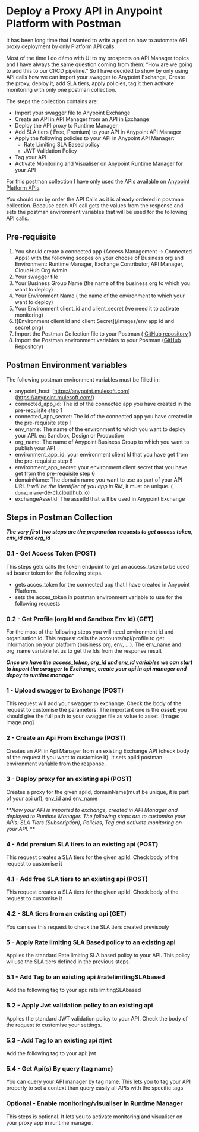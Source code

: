 # Deploy a Proxy API in Anypoint Platform with Postman

It has been long time that I wanted to write a post on how to automate API proxy deployment by only Platform API calls. 

Most of the time I do démo with UI to my prospects on API Manager topics and I have always the same question coming from them: “How are we going to add this to our CI/CD pipeline.”  So I have decided to show by only using API calls how we can import your swagger to Anypoint Exchange, Create the proxy, deploy it, add SLA tiers, apply policies, tag it then activate monitoring with only one postman collection.


The steps the collection contains are:

* Import your swagger file to Anypoint Exchange 
* Create an API in API Manager from an API in Exchange
* Deploy the API proxy  to Runtime Manager
* Add SLA tiers ( Free, Premium) to your API in Anypoint API Manager
* Apply the following policies to your API in Anypoint API Manager:
    * Rate Limiting SLA Based policy
    * JWT Validation Policy
* Tag your API
* Activate Monitoring and Visualiser on Anypoint Runtime Manager for your API

For this postman collection I have only used the APIs available on [Anypoint Platform APIs](https://anypoint.mulesoft.com/exchange/portals/anypoint-platform/). 

You should run by order the API Calls as it is already ordered in postman collection. Because each API call gets the values from the response and sets the postman environment variables that will be used for the following API calls. 

## Pre-requisite

1. You should create a connected app (Access Management → Connected Apps) with the following scopes on your choose of Business org and Environment: Runtime Manager, Exchange Contributor, API Manager, CloudHub Org Admin 
2. Your swagger file
3. Your Business Group Name (the name of the business org to which you want to deploy)
4. Your Environment Name ( the name of the environment to which your want to deploy)
5. Your Environment client_id and client_secret (we need it to activate monitoring)
6. ![Environment client id and client Secret](/images/env app id and secret.png)
7. Import the Postman Collection file to your Postman ( [GitHub repository](https://github.com/ozgurkarahan/Mulesoft-Api-Manager-CI-CD-Postman/blob/master/CI-CD%20Create%20Proxy%20API%20-%20Api%20Manager.postman_collection.json) )
8. Import the Postman environment variables to your Postman ([GitHub Repository](https://github.com/ozgurkarahan/Mulesoft-Api-Manager-CI-CD-Postman/blob/master/CI-CD%20Create%20Proxy%20API%20-%20Api%20Manager.postman_environment.json))

## Postman Environment variables

The following postman environment variables must be filled in:

* anypoint_host: [https://anypoint.mulesoft.com](https://anypoint.mulesoft.com/)
* connected_app_id: The id of the connected app you have created in the pre-requisite step 1
* connected_app_secret: The id of the connected app you have created in the pre-requisite step 1
* env_name: The name of the environment to which you want to deploy your API. ex: Sandbox, Design or Production
* org_name: The  name of Anypoint Business Group to which you want to publish your API
* environment_app_id: your environment client Id that you have get from the pre-requisite step 6
* environment_app_secret: your environment client secret that you have get from the pre-requisite step 6
* domainName: The domain name you want to use as part of your API URI. _It will be the identifier of you app in RM_, it must be unique. ( `domainname`-[de-c1.cloudhub.io](http://de-c1.cloudhub.io/))
* exchangeAssetId: The assetId that will be used in Anypoint Exchange 

## Steps in Postman Collection

_**The very first two steps are the preparation requests to get access token, env_id and org_id**_

### 0.1 - Get Access Token (POST)

This steps gets calls the token endpoint to get an access_token to be used ad bearer token for the following steps.

* gets acces_token for the connected app that I have created in Anypoint Platform.
* sets the acces_token in postman environment variable to use for the following requests

### 0.2 - Get Profile (org Id and Sandbox Env Id) (GET)

For the most of the following steps you will need environment id and organisation id. This request calls the accounts/api/profile to get information on your platform (business org, env, ...). 
The env_name and org_name variable let us to get the Ids from the response result

_**Once we have the access_token, org_id and env_id variables we can start to import the swagger to Exchange, create your api in api manager and depoy to runtime manager**_

### 1 - Upload swagger to Exchange (POST)

This request will add your swagger to exchange. Check the body of the request to customise the parameters. The important one is the _**asset**_: you should give the full path to your swagger file as value to asset. 
[Image: image.png]
### 2 - Create an Api From Exchange (POST)

Creates an API in Api Manager from an existing Exchange API (check body of the request if you want to customise it). It sets apiId postman environment variable from the response.

### 3 - Deploy proxy for an existing api (POST)

Creates a proxy for the given apiId, domainName(must be unique, it is part of your api url), env_id and env_name

**_Now your API is imported to exchange, created in API Manager and deployed to Runtime Manager. The following steps are to customise your APIs: SLA Tiers (Subscription), Policies, Tag and activate monitoring on your API._ **

### 4 - Add premium SLA tiers to an existing api (POST)

This request creates a SLA tiers for the given apiId. Check body of the request to customise it

### 4.1 - Add free SLA tiers to an existing api (POST)

This request creates a SLA tiers for the given apiId. Check body of the request to customise it

### 4.2 - SLA tiers from an existing api (GET)

You can use this request to check the SLA tiers created previsouly

### 5 - Apply Rate limiting SLA Based policy to an existing api

Applies the standard Rate limiting SLA based policy to your API. This policy wil use the SLA tiers defined in the previous steps.

### 5.1 - Add Tag to an existing api #ratelimitingSLAbased

Add the following tag to your api: ratelimitingSLAbased

### 5.2 - Apply Jwt validation policy to an existing api

Applies the standard JWT validation policy to your API. Check the body of the request to customise your settings.

### 5.3 - Add Tag to an existing api #jwt

Add the following tag to your api: jwt

### 5.4 - Get Api(s) By query (tag name)

You can query your API manager by tag name. This lets you to tag your API properly to set a context than query easily all APIs with the specific tags


### Optional - Enable monitoring/visualiser in Runtime Manager

This steps is optional. It lets you to activate monitoring and visualiser on your proxy app in runtime manager.










